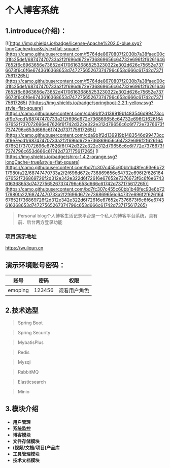 # 个人博客系统

## 1.introduce(介绍)：

[![https://img.shields.io/badge/license-Apache%202.0-blue.svg?longCache=true&style=flat-square](https://camo.githubusercontent.com/f5764de8670807f2030b7a38faed00c31fc25def/68747470733a2f2f696d672e736869656c64732e696f2f62616467652f6c6963656e73652d417061636865253230322e302d626c75652e7376673f6c6f6e6743616368653d74727565267374796c653d666c61742d737175617265)](https://camo.githubusercontent.com/f5764de8670807f2030b7a38faed00c31fc25def/68747470733a2f2f696d672e736869656c64732e696f2f62616467652f6c6963656e73652d417061636865253230322e302d626c75652e7376673f6c6f6e6743616368653d74727565267374796c653d666c61742d737175617265) [![https://img.shields.io/badge/springboot-2.2.1-yellow.svg?style=flat-square](https://camo.githubusercontent.com/cda9b1f2d139919b1483546d99473ccdf9e7ecd1/68747470733a2f2f696d672e736869656c64732e696f2f62616467652f737072696e67626f6f742d322e322e312d79656c6c6f772e7376673f7374796c653d666c61742d737175617265)](https://camo.githubusercontent.com/cda9b1f2d139919b1483546d99473ccdf9e7ecd1/68747470733a2f2f696d672e736869656c64732e696f2f62616467652f737072696e67626f6f742d322e322e312d79656c6c6f772e7376673f7374796c653d666c61742d737175617265) [![https://img.shields.io/badge/shiro-1.4.2-orange.svg?longCache=true&style=flat-square](https://camo.githubusercontent.com/bd7fc307c455c60bb1b48fec93e6b7217980fa22/68747470733a2f2f696d672e736869656c64732e696f2f62616467652f736869726f2d312e342e322d6f72616e67652e7376673f6c6f6e6743616368653d74727565267374796c653d666c61742d737175617265)](https://camo.githubusercontent.com/bd7fc307c455c60bb1b48fec93e6b7217980fa22/68747470733a2f2f696d672e736869656c64732e696f2f62616467652f736869726f2d312e342e322d6f72616e67652e7376673f6c6f6e6743616368653d74727565267374796c653d666c61742d737175617265)

> Personal blog个人博客生活记录平台是一个私人的博客平台系统，具有前、后台两方登录功能

### 项目演示地址

https://wuliqun.cn

## 演示环境账号密码：

| 账号    | 密码   | 权限         |
| ------- | ------ | ------------ |
| emoping | 123456 | 观看用户角色 |

## 2.技术选型

> Spring Boot

> Spring Security

> MybatisPlus

> Redis

> Mysql

> RabbitMQ

> Elasticsearch

> Minio

## 3.模块介绍

- **用户管理**
- **系统监控**
- **博客模块**
- **文件存储模块**
- **(视频/文档/项目)产品库**
- **工具管理模块**
- **技术文档模块**